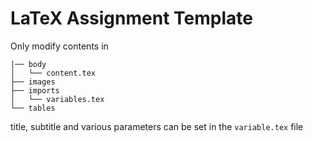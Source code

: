 # LaTeX Assignment Template

Only modify contents in

```
|── body
│   └── content.tex
├── images
├── imports
│   └── variables.tex
└── tables
```

title, subtitle and various parameters can be set in the `variable.tex` file
